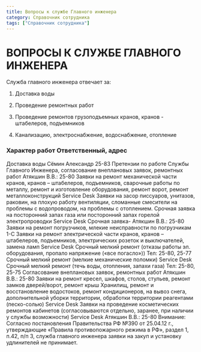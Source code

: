 ```yaml
---
title: Вопросы к службе Главного инженера
category: Справочник сотрудника
tags: ["Справочник сотрудника"]
---
```

# ВОПРОСЫ К СЛУЖБЕ ГЛАВНОГО ИНЖЕНЕРА
Служба главного инженера отвечает за:

1. Доставка воды

2. Проведение ремонтных работ

3. Проведение ремонтов грузоподъемных кранов, кранов - штабелеров, подъемников

4. Канализацию, электроснабжение, водоснабжение, отопление

### Характер работ	Ответственный, адрес
Доставка воды	Сёмин Александр 25-83
Претензии по работе Службы Главного Инженера, согласование внеплановых заявок, ремонтных работ	Атякшин В.В.: 25-80
Заявки на ремонт механической части кранов, кранов – штабелеров, подъемников, сварочные работы по металлу, ремонт и изготовление оборудования, ремонт ворот, ремонт металлоконструкций	Service Desk
Заявки на засор писсуаров, унитазов, раковин, на плохую работу вентиляции, сломанные смесители на проблемы с водопроводом, на проблемы с отоплением. Срочная заявка на посторонний запах газа или посторонний запах  горелой электропроводки	 Service Desk
Срочная заявка- Атякшин В.В.: 25-80
Заявки на ремонт погрузчиков, млекие неисправности по погрузчикам	1-С
Заявки на ремонт электрической части кранов, кранов – штабелеров, подъемников, электрических розеток и выключателей, замена ламп	Service Desk
Срочный мелкий ремонт (отказы работы эл. оборудования, пропало напряжение («все погасло»))	Тел: 25-80, 25-77
Срочный мелкий ремонт (мелкие механические поломки)	Service Desk
Срочный мелкий ремонт (течь воды, отопления, запахи газа)	Тел: 25-80, 25-75
Согласование внеплановых заявок, ремонтных работ	Атякшин В.В.: 25-80
Заявки на ремонт кресел, шкафов, столов, стульев, ремонт замков дверей/ворот, ремонт крыш Хранилищ, ремонт и восстановление водостоков, ремонт кондиционеров, на вывоз снега, дополнительной уборки территории, обработки территории реагентами (песко-солью)	Service Desk
Заявки на проведение косметических ремонтов кабинетов (согласовываются отдельно, заранее, при наличии у службы возможности)	Service Desk
Атякшин В.В.: 25-80
Внимание: Согласно постановления Правительства РФ №390 от 25.04.12 г., утверждающие «Правила противопожарного режима в РФ»,
раздел 1, п.42, п/п 3, служба главного инженера заявки на закуп и установку удлинителей не принимает.
 

 